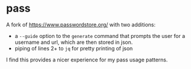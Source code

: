 # pass

A fork of https://www.passwordstore.org/ with two additions:

 - a `--guide` option to the `generate` command that prompts the user for a
   username and url, which are then stored in json.
 - piping of lines 2+ to `jq` for pretty printing of json

I find this provides a nicer experience for my pass usage patterns.

